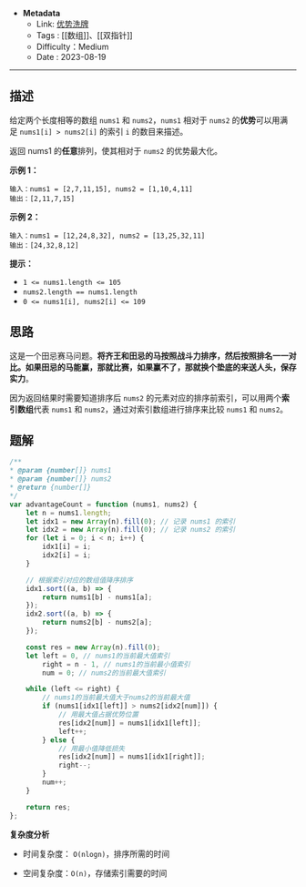 - **Metadata**
	- Link: [优势洗牌](https://leetcode.cn/problems/advantage-shuffle/description/ "https://leetcode.cn/problems/advantage-shuffle/description/")
	- Tags : [[数组]]、[[双指针]]
	- Difficulty：Medium
	- Date : 2023-08-19
---
## 描述

给定两个长度相等的数组 `nums1` 和 `nums2`，`nums1` 相对于 `nums2` 的**优势**可以用满足 `nums1[i] > nums2[i]` 的索引 `i` 的数目来描述。

返回 nums1 的**任意**排列，使其相对于 `nums2` 的优势最大化。

**示例 1：**

```
输入：nums1 = [2,7,11,15], nums2 = [1,10,4,11]
输出：[2,11,7,15]
```

**示例 2：**

```
输入：nums1 = [12,24,8,32], nums2 = [13,25,32,11]
输出：[24,32,8,12]
```

**提示：**

- `1 <= nums1.length <= 105`
- `nums2.length == nums1.length`
- `0 <= nums1[i], nums2[i] <= 109`

## 思路

这是一个田忌赛马问题。**将齐王和田忌的马按照战斗力排序，然后按照排名一一对比。如果田忌的马能赢，那就比赛，如果赢不了，那就换个垫底的来送人头，保存实力**。

因为返回结果时需要知道排序后 `nums2` 的元素对应的排序前索引，可以用两个**索引数组**代表 `nums1` 和 `nums2`，通过对索引数组进行排序来比较 `nums1` 和 `nums2`。

## 题解

```js
/**
* @param {number[]} nums1
* @param {number[]} nums2
* @return {number[]}
*/
var advantageCount = function (nums1, nums2) {
    let n = nums1.length;
    let idx1 = new Array(n).fill(0); // 记录 nums1 的索引
    let idx2 = new Array(n).fill(0); // 记录 nums2 的索引
    for (let i = 0; i < n; i++) {
        idx1[i] = i;
        idx2[i] = i;
    }

    // 根据索引对应的数组值降序排序
    idx1.sort((a, b) => {
        return nums1[b] - nums1[a];
    });
    idx2.sort((a, b) => {
        return nums2[b] - nums2[a];
    });

    const res = new Array(n).fill(0);
    let left = 0, // nums1的当前最大值索引
        right = n - 1, // nums1的当前最小值索引
        num = 0; // nums2的当前最大值索引

    while (left <= right) {
        // nums1的当前最大值大于nums2的当前最大值
        if (nums1[idx1[left]] > nums2[idx2[num]]) {
            // 用最大值占据优势位置
            res[idx2[num]] = nums1[idx1[left]];
            left++;
        } else {
            // 用最小值降低损失
            res[idx2[num]] = nums1[idx1[right]];
            right--;
        }
        num++;
    }

    return res;
};
```

**复杂度分析**

- 时间复杂度：  `O(nlog⁡n)`，排序所需的时间

- 空间复杂度：`O(n)`，存储索引需要的时间